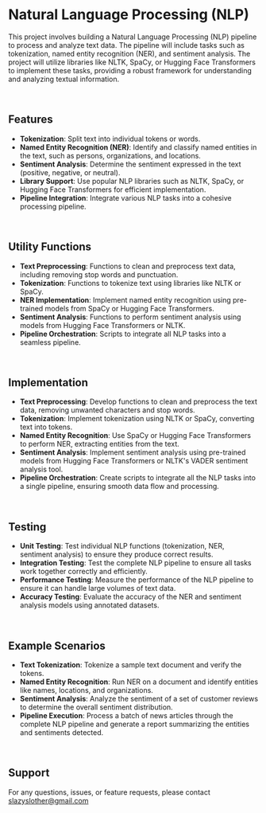 # Natural Language Processing (NLP) 

This project involves building a Natural Language Processing (NLP) pipeline to process and analyze text data. The pipeline will include tasks such as tokenization, named entity recognition (NER), and sentiment analysis. The project will utilize libraries like NLTK, SpaCy, or Hugging Face Transformers to implement these tasks, providing a robust framework for understanding and analyzing textual information.

<br/>

## Features

- __Tokenization__: Split text into individual tokens or words.
- __Named Entity Recognition (NER)__: Identify and classify named entities in the text, such as persons, organizations, and locations.
- __Sentiment Analysis__: Determine the sentiment expressed in the text (positive, negative, or neutral).
- __Library Support__: Use popular NLP libraries such as NLTK, SpaCy, or Hugging Face Transformers for efficient implementation.
- __Pipeline Integration__: Integrate various NLP tasks into a cohesive processing pipeline.

<br/>

## Utility Functions

- __Text Preprocessing__: Functions to clean and preprocess text data, including removing stop words and punctuation.
- __Tokenization__: Functions to tokenize text using libraries like NLTK or SpaCy.
- __NER Implementation__: Implement named entity recognition using pre-trained models from SpaCy or Hugging Face Transformers.
- __Sentiment Analysis__: Functions to perform sentiment analysis using models from Hugging Face Transformers or NLTK.
- __Pipeline Orchestration__: Scripts to integrate all NLP tasks into a seamless pipeline.

<br/>

## Implementation

- __Text Preprocessing__: Develop functions to clean and preprocess the text data, removing unwanted characters and stop words.
- __Tokenization__: Implement tokenization using NLTK or SpaCy, converting text into tokens.
- __Named Entity Recognition__: Use SpaCy or Hugging Face Transformers to perform NER, extracting entities from the text.
- __Sentiment Analysis__: Implement sentiment analysis using pre-trained models from Hugging Face Transformers or NLTK's VADER sentiment analysis tool.
- __Pipeline Orchestration__: Create scripts to integrate all the NLP tasks into a single pipeline, ensuring smooth data flow and processing.

<br/>

## Testing

- __Unit Testing__: Test individual NLP functions (tokenization, NER, sentiment analysis) to ensure they produce correct results.
- __Integration Testing__: Test the complete NLP pipeline to ensure all tasks work together correctly and efficiently.
- __Performance Testing__: Measure the performance of the NLP pipeline to ensure it can handle large volumes of text data.
- __Accuracy Testing__: Evaluate the accuracy of the NER and sentiment analysis models using annotated datasets.

<br/>

## Example Scenarios

- __Text Tokenization__: Tokenize a sample text document and verify the tokens.
- __Named Entity Recognition__: Run NER on a document and identify entities like names, locations, and organizations.
- __Sentiment Analysis__: Analyze the sentiment of a set of customer reviews to determine the overall sentiment distribution.
- __Pipeline Execution__: Process a batch of news articles through the complete NLP pipeline and generate a report summarizing the entities and sentiments detected.

<br/>

## Support

For any questions, issues, or feature requests, please contact slazyslother@gmail.com

